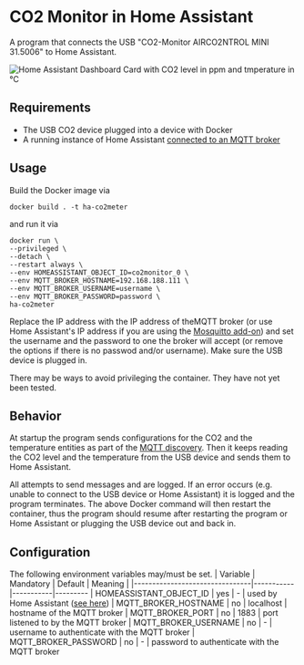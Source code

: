 # CO2 Monitor in Home Assistant
A program that connects the USB "CO2-Monitor AIRCO2NTROL MINI 31.5006" to Home Assistant.

![Home Assistant Dashboard Card with CO2 level in ppm and tmperature in °C](https://user-images.githubusercontent.com/8530711/213558555-05907544-2f2f-4e4d-bd03-84001517e2d9.png)

## Requirements
* The USB CO2 device plugged into a device with Docker
* A running instance of Home Assistant [connected to an MQTT broker](https://www.home-assistant.io/integrations/mqtt)

## Usage
Build the Docker image via
```
docker build . -t ha-co2meter
```
and run it via
```
docker run \
--privileged \
--detach \
--restart always \
--env HOMEASSISTANT_OBJECT_ID=co2monitor_0 \
--env MQTT_BROKER_HOSTNAME=192.168.188.111 \
--env MQTT_BROKER_USERNAME=username \
--env MQTT_BROKER_PASSWORD=password \
ha-co2meter
```
Replace the IP address with the IP address of theMQTT broker (or use Home Assistant's IP address if you are using the
[Mosquitto add-on](https://github.com/home-assistant/addons/blob/master/mosquitto/DOCS.md))
and set the username and the password to one the broker will accept (or remove the options if there is no passwod and/or username).
Make sure the USB device is plugged in.

There may be ways to avoid privileging the container.
They have not yet been tested.

## Behavior
At startup the program sends configurations for the CO2 and the temperature entities
as part of the [MQTT discovery](https://www.home-assistant.io/integrations/mqtt/#mqtt-discovery).
Then it keeps reading the CO2 level and the temperature from the USB device and sends them to Home Assistant.

All attempts to send messages and are logged.
If an error occurs (e.g. unable to connect to the USB device or Home Assistant) it is logged and the program terminates.
The above Docker command will then restart the container,
thus the program should resume after restarting the program or Home Assistant or plugging the USB device out and back in.

## Configuration
The following environment variables may/must be set.
| Variable                       | Mandatory | Default   | Meaning |
|--------------------------------|-----------|-----------|---------
| HOMEASSISTANT_OBJECT_ID        | yes       | -         | used by Home Assistant ([see here](https://www.home-assistant.io/docs/configuration/state_object/))
| MQTT_BROKER_HOSTNAME           | no        | localhost | hostname of the MQTT broker
| MQTT_BROKER_PORT               | no        | 1883      | port listened to by the MQTT broker
| MQTT_BROKER_USERNAME           | no        | -         | username to authenticate with the MQTT broker
| MQTT_BROKER_PASSWORD           | no        | -         | password to authenticate with the MQTT broker
